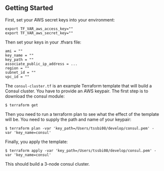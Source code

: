 ## Getting Started

First, set your AWS secret keys into your environment:

```
export TF_VAR_aws_access_key=""
export TF_VAR_aws_secret_key=""

```

Then set your keys in your .tfvars file:

```
ami = ""
key_name = ""
key_path = ""
associate_public_ip_address = ...
region = ""
subnet_id = ""
vpc_id = ""

```

The `consul-cluster.tf` is an example Terraform template that will build a Consul cluster. You have to provide an AWS keypair. The first step is to download the consul module:

```
$ terraform get
```

Then you need to run a terraform plan to see what the effect of the template will be. You need to supply the path and name of your keypair:

```
$ terraform plan -var 'key_path=/Users/tssbi08/develop/consul.pem' -var 'key_name=consul'
```

Finally, you apply the template:

```
$ terraform apply -var 'key_path=/Users/tssbi08/develop/consul.pem' -var 'key_name=consul'
```

This should build a 3-node consul cluster.
